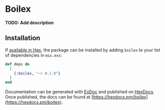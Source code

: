 # Boilex

**TODO: Add description**

## Installation

If [available in Hex](https://hex.pm/docs/publish), the package can be installed
by adding `boilex` to your list of dependencies in `mix.exs`:

```elixir
def deps do
  [
    {:boilex, "~> 0.1.0"}
  ]
end
```

Documentation can be generated with [ExDoc](https://github.com/elixir-lang/ex_doc)
and published on [HexDocs](https://hexdocs.pm). Once published, the docs can
be found at [https://hexdocs.pm/boilex](https://hexdocs.pm/boilex).

